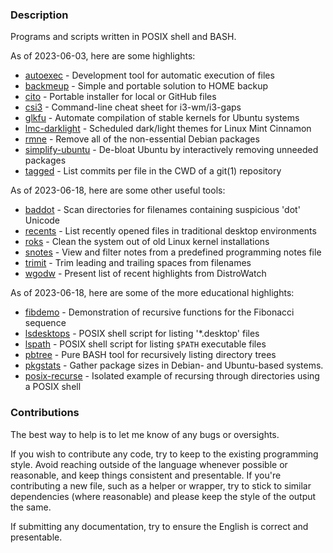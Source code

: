 ### Description

Programs and scripts written in POSIX shell and BASH.

As of 2023-06-03, here are some highlights:

  * [autoexec](source/autoexec) - Development tool for automatic execution of files
  * [backmeup](source/backmeup) - Simple and portable solution to HOME backup
  * [cito](source/cito) - Portable installer for local or GitHub files
  * [csi3](source/csi3) - Command-line cheat sheet for i3-wm/i3-gaps
  * [glkfu](source/glkfu) - Automate compilation of stable kernels for Ubuntu systems
  * [lmc-darklight](source/lmc-darklight) - Scheduled dark/light themes for Linux Mint Cinnamon
  * [rmne](source/rmne) - Remove all of the non-essential Debian packages
  * [simplify-ubuntu](source/simplify-ubuntu) - De-bloat Ubuntu by interactively removing unneeded packages
  * [tagged](source/tagged) - List commits per file in the CWD of a git(1) repository

As of 2023-06-18, here are some other useful tools:

  * [baddot](source/baddot) - Scan directories for filenames containing suspicious 'dot' Unicode
  * [recents](source/recents) - List recently opened files in traditional desktop environments
  * [roks](source/roks) - Clean the system out of old Linux kernel installations
  * [snotes](source/snotes) - View and filter notes from a predefined programming notes file
  * [trimit](source/trimit) - Trim leading and trailing spaces from filenames
  * [wgodw](source/wgodw) - Present list of recent highlights from DistroWatch

As of 2023-06-18, here are some of the more educational highlights:

  * [fibdemo](source/fibdemo) - Demonstration of recursive functions for the Fibonacci sequence
  * [lsdesktops](source/lsdesktops) - POSIX shell script for listing '\*.desktop' files
  * [lspath](source/lspath) - POSIX shell script for listing `$PATH` executable files
  * [pbtree](source/pbtree) - Pure BASH tool for recursively listing directory trees
  * [pkgstats](source/pkgstats) - Gather package sizes in Debian- and Ubuntu-based systems.
  * [posix-recurse](source/posix-recurse) - Isolated example of recursing through directories using a POSIX shell

### Contributions

The best way to help is to let me know of any bugs or oversights.

If you wish to contribute any code, try to keep to the existing programming style. Avoid reaching outside of the language whenever possible or reasonable, and keep things consistent and presentable. If you're contributing a new file, such as a helper or wrapper, try to stick to similar dependencies (where reasonable) and please keep the style of the output the same.

If submitting any documentation, try to ensure the English is correct and presentable.
